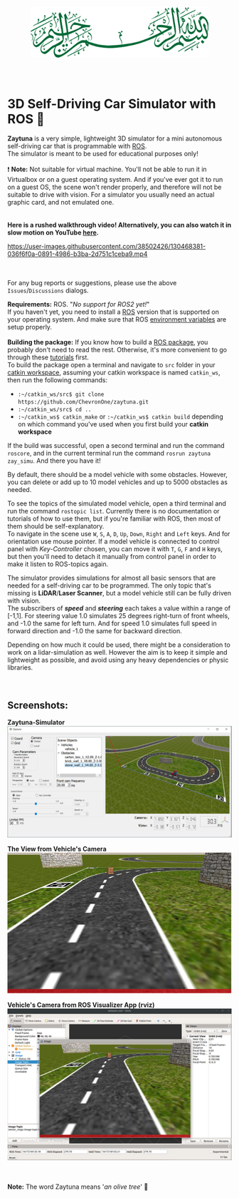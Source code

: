 <p align="center">
    <img width="400" align="center" src="tex/Calligraphy" alt="Calligraphy" />
</p>

<br/><br/>

# 3D Self-Driving Car Simulator with ROS  :deciduous_tree:
**Zaytuna** is a very simple, lightweight 3D simulator for a mini autonomous self-driving car that is programmable with [ROS](https://www.ros.org).  
The simulator is meant to be used for educational purposes only!
<br/><br/>
:exclamation: **Note:** Not suitable for virtual machine. You'll not be able to run it in Virtualbox or on a guest operating system. And if you've ever got it to run on a guest OS, the scene won't render properly, and therefore will not be suitable to drive with vision. For a simulator you usually need an actual graphic card, and not emulated one.  
<br/><br/>
**Here is a rushed walkthrough video! Alternatively, you can also watch it in slow motion on YouTube [here](https://youtu.be/H7O3mLU8WCk).**



https://user-images.githubusercontent.com/38502426/130468381-036f6f0a-0891-4986-b3ba-2d751c1ceba9.mp4




<br/><br/>
For any bug reports or suggestions, please use the above `Issues`/`Discussions` dialogs.  

**Requirements:**   ROS.  "*No support for ROS2 yet!*"  
If you haven't yet, you need to install a [ROS](https://www.ros.org) version that is supported on your operating system. And make sure that ROS [environment variables](http://wiki.ros.org/ROS/Tutorials/InstallingandConfiguringROSEnvironment#Managing_Your_Environment) are setup properly.
<br/><br/>
**Building the package:** If you know how to build a [ROS package](http://wiki.ros.org/ROS/Tutorials/CreatingPackage), you probably don't need to read the rest. Otherwise, it's more convenient to go through these [tutorials](http://wiki.ros.org/ROS/Tutorials) first.  
To build the package open a terminal and navigate to `src` folder in your [catkin workspace](http://wiki.ros.org/ROS/Tutorials/InstallingandConfiguringROSEnvironment#Create_a_ROS_Workspace), assuming your catkin workspace is named `catkin_ws`, then run the following commands:  
+ `:~/catkin_ws/src$ git clone https://github.com/ChevronOne/zaytuna.git`
+ `:~/catkin_ws/src$ cd ..`
+ `:~/catkin_ws$ catkin_make` or `:~/catkin_ws$ catkin build` depending on which command you've used when you first build your **catkin workspace**

If the build was successful, open a second terminal and run the command `roscore`, and in the current terminal run the command `rosrun zaytuna zay_simu`. And there you have it!

By default, there should be a model vehicle with some obstacles. However, you can delete or add up to 10 model vehicles and up to 5000 obstacles as needed. 

To see the topics of the simulated model vehicle, open a third terminal and run the command `rostopic list`. Currently there is no documentation or tutorials of how to use them, but if you're familiar with ROS, then most of them should be self-explanatory.  
To navigate in the scene use `W`, `S`, `A`, `D`, `Up`, `Down`, `Right` and `Left` keys. And for orientation use mouse pointer. If a model vehicle is connected to control panel with *Key-Controller* chosen, you can move it with `T`, `G`, `F` and `H` keys, but then you'll need to detach it manually from control panel in order to make it listen to ROS-topics again.  

The simulator provides simulations for almost all basic sensors that are needed for a self-driving car to be programmed. The only topic that's missing is **LiDAR**/**Laser Scanner**, but a model vehicle still can be fully driven with vision.  
The subscribers of ***speed*** and ***steering*** each takes a value within a range of [-1,1]. For steering value 1.0 simulates 25 degrees right-turn of front wheels, and -1.0 the same for left turn. And for speed 1.0 simulates full speed in forward direction and -1.0 the same for backward direction.  

Depending on how much it could be used, there might be a consideration to work on a lidar-simulation as well. However the aim is to keep it simple and lightweight as possible, and avoid using any heavy dependencies or physic libraries.  
<br/><br/>
## Screenshots:  
**Zaytuna-Simulator**  
![](screenshots/zaytuna_simu.PNG)


**The View from Vehicle's Camera**  
![](screenshots/vehicle_cam-from-zaytuna.PNG)

**Vehicle's Camera from ROS Visualizer App (rviz)**  
![](screenshots/vehicle_cam-from_rviz.png)



<br/><br/>
**Note:** The word Zaytuna means '*an olive tree*' :seedling:
